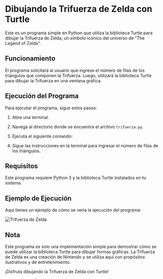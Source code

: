 # Dibujando la Trifuerza de Zelda con Turtle

Este es un programa simple en Python que utiliza la biblioteca Turtle para dibujar la Trifuerza de Zelda, un símbolo icónico del universo de "The Legend of Zelda".

## Funcionamiento

El programa solicitará al usuario que ingrese el número de filas de los triángulos que componen la Trifuerza. Luego, utilizará la biblioteca Turtle para dibujar la Trifuerza en una ventana gráfica.

## Ejecución del Programa

Para ejecutar el programa, sigue estos pasos:

1. Abre una terminal.
2. Navega al directorio donde se encuentra el archivo `trifuerza.py`.
3. Ejecuta el siguiente comando:


4. Sigue las instrucciones en la terminal para ingresar el número de filas de los triángulos.

## Requisitos

Este programa requiere Python 3 y la biblioteca Turtle instalados en tu sistema.

## Ejemplo de Ejecución

Aquí tienes un ejemplo de cómo se vería la ejecución del programa:


![Trifuerza de Zelda](trifuerza.png)

## Nota

Este programa es solo una implementación simple para demostrar cómo se puede utilizar la biblioteca Turtle para dibujar formas gráficas. La Trifuerza de Zelda es una creación de Nintendo y se utiliza aquí con propósitos ilustrativos y de entretenimiento.

¡Disfruta dibujando la Trifuerza de Zelda con Turtle!
